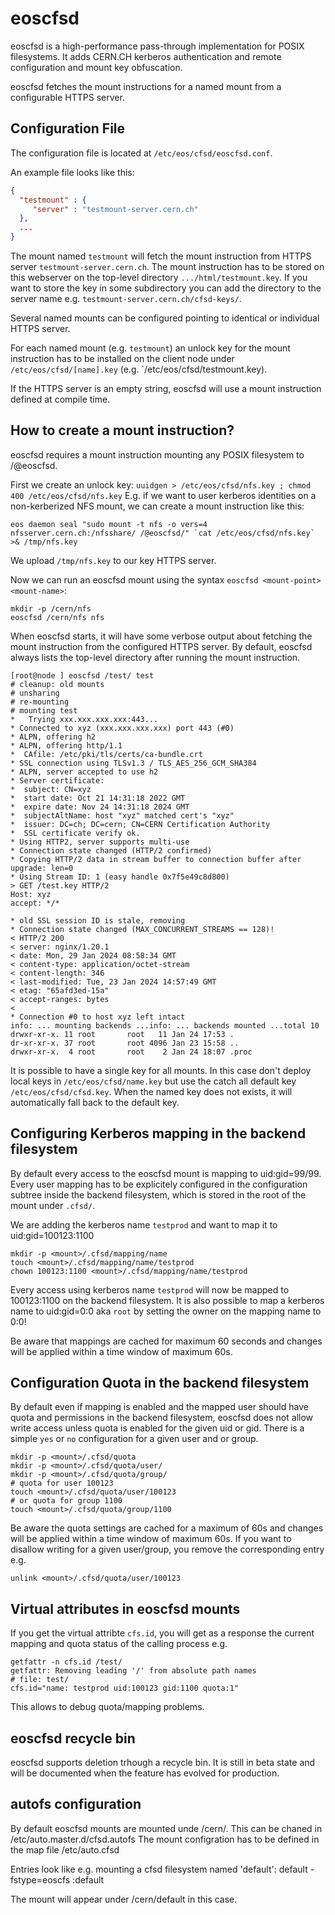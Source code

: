 eoscfsd
========

eoscfsd is a high-performance pass-through implementation for POSIX filesystems. It adds CERN.CH kerberos authentication and remote configuration and mount key obfuscation. 

eoscfsd fetches the mount instructions for a named mount from a configurable HTTPS server. 

Configuration File
------------------
The configuration file is located at `/etc/eos/cfsd/eoscfsd.conf`.

An example file looks like this:
```json
{
  "testmount" : {
     "server" : "testmount-server.cern.ch"
  },
  ...
}
````

The mount named `testmount` will fetch the mount instruction from HTTPS server `testmount-server.cern.ch`. The mount instruction has to be stored on this webserver on the top-level directory `.../html/testmount.key`. If you want to store the key in some subdirectory you can add the directory to the server name e.g. `testmount-server.cern.ch/cfsd-keys/`. 

Several named mounts can be configured pointing to identical or individual HTTPS server.

For each named mount (e.g. `testmount`) an unlock key for the mount instruction has to be installed on the client node under `/etc/eos/cfsd/[name].key` (e.g. `/etc/eos/cfsd/testmount.key).

If the HTTPS server is an empty string, eoscfsd will use a mount instruction defined at compile time. 

How to create a mount instruction?
----------------------------------

eoscfsd requires a mount instruction mounting any POSIX filesystem to /@eoscfsd.

First we create an unlock key:
`uuidgen > /etc/eos/cfsd/nfs.key ; chmod 400 /etc/eos/cfsd/nfs.key`
E.g. if we want to user kerberos identities on a non-kerberized NFS mount, we can create a mount instruction like this:

```
eos daemon seal "sudo mount -t nfs -o vers=4 nfsserver.cern.ch:/nfsshare/ /@eoscfsd/" `cat /etc/eos/cfsd/nfs.key` >& /tmp/nfs.key
```

We upload `/tmp/nfs.key` to our key HTTPS server. 

Now we can run an eoscfsd mount using the syntax `eoscfsd <mount-point> <mount-name>`:
```
mkdir -p /cern/nfs
eoscfsd /cern/nfs nfs
```

When eoscfsd starts, it will have some verbose output about fetching the mount instruction from the configured HTTPS server. By default, eoscfsd always lists the top-level directory after running the mount instruction.

```
[root@node ] eoscfsd /test/ test
# cleanup: old mounts
# unsharing
# re-mounting
# mounting test
*   Trying xxx.xxx.xxx.xxx:443...
* Connected to xyz (xxx.xxx.xxx.xxx) port 443 (#0)
* ALPN, offering h2
* ALPN, offering http/1.1
*  CAfile: /etc/pki/tls/certs/ca-bundle.crt
* SSL connection using TLSv1.3 / TLS_AES_256_GCM_SHA384
* ALPN, server accepted to use h2
* Server certificate:
*  subject: CN=xyz
*  start date: Oct 21 14:31:18 2022 GMT
*  expire date: Nov 24 14:31:18 2024 GMT
*  subjectAltName: host "xyz" matched cert's "xyz"
*  issuer: DC=ch; DC=cern; CN=CERN Certification Authority
*  SSL certificate verify ok.
* Using HTTP2, server supports multi-use
* Connection state changed (HTTP/2 confirmed)
* Copying HTTP/2 data in stream buffer to connection buffer after upgrade: len=0
* Using Stream ID: 1 (easy handle 0x7f5e49c8d800)
> GET /test.key HTTP/2
Host: xyz
accept: */*

* old SSL session ID is stale, removing
* Connection state changed (MAX_CONCURRENT_STREAMS == 128)!
< HTTP/2 200 
< server: nginx/1.20.1
< date: Mon, 29 Jan 2024 08:58:34 GMT
< content-type: application/octet-stream
< content-length: 346
< last-modified: Tue, 23 Jan 2024 14:57:49 GMT
< etag: "65afd3ed-15a"
< accept-ranges: bytes
< 
* Connection #0 to host xyz left intact
info: ... mounting backends ...info: ... backends mounted ...total 10
drwxr-xr-x. 11 root       root   11 Jan 24 17:53 .
dr-xr-xr-x. 37 root       root 4096 Jan 23 15:58 ..
drwxr-xr-x.  4 root       root    2 Jan 24 18:07 .proc

```

It is possible to have a single key for all mounts. In this case don't deploy local keys in `/etc/eos/cfsd/name.key` but use the catch all default key `/etc/eos/cfsd/cfsd.key`. When the named key does not exists, it will automatically fall back to the default key.

Configuring Kerberos mapping in the backend filesystem
------------------------------------------------------

By default every access to the eoscfsd mount is mapping to uid:gid=99/99. Every user mapping has to be explicitely configured in the configuration subtree inside the backend filesystem, which is stored in the root of the mount under `.cfsd/`.

We are adding the kerberos name `testprod` and want to map it to uid:gid=100123:1100

```
mkdir -p <mount>/.cfsd/mapping/name
touch <mount>/.cfsd/mapping/name/testprod
chown 100123:1100 <mount>/.cfsd/mapping/name/testprod
```

Every access using kerberos name `testprod` will now be mapped to 100123:1100 on the backend filesystem. It is also possible to map a kerberos name to uid:gid=0:0 aka `root` by setting the owner on the mapping name to 0:0!

Be aware that mappings are cached for maximum 60 seconds and changes will be applied within a time window of maximum 60s.

Configuration Quota in the backend filesystem
----------------------------------------------
By default even if mapping is enabled and the mapped user should have quota and permissions in the backend filesystem, eoscfsd does not allow write access unless quota is enabled for the given uid or gid. There is a simple `yes` or `no` configuration for a given user and or group. 

```
mkdir -p <mount>/.cfsd/quota
mkdir -p <mount>/.cfsd/quota/user/
mkdir -p <mount>/.cfsd/quota/group/
# quota for user 100123
touch <mount>/.cfsd/quota/user/100123
# or quota for group 1100
touch <mount>/.cfsd/quota/group/1100
```

Be aware the quota settings are cached for a maximum of 60s and changes will be applied within a time window of maximum 60s. If you want to disallow writing for a given user/group, you remove the corresponding entry e.g.
```
unlink <mount>/.cfsd/quota/user/100123
```

Virtual attributes in eoscfsd mounts
------------------------------------

If you get the virtual attribte `cfs.id`, you will get as a response the current mapping and quota status of the calling process e.g.

```
getfattr -n cfs.id /test/
getfattr: Removing leading '/' from absolute path names
# file: test/
cfs.id="name: testprod uid:100123 gid:1100 quota:1"
```

This allows to debug quota/mapping problems.

eoscfsd recycle bin
-------------------

eoscfsd supports deletion trhough a recycle bin. It is still in beta state and will be documented when the feature has evolved for production.

autofs configuration
--------------------

By default eoscfsd mounts are mounted unde /cern/. This can be chaned in /etc/auto.master.d/cfsd.autofs
The mount configration has to be defined in the map file /etc/auto.cfsd

Entries look like e.g. mounting a cfsd filesystem named 'default':
default -fstype=eoscfs :default

The mount will appear under /cern/default in this case.

